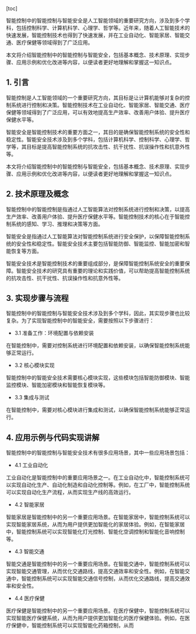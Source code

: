 
[toc]                    
                
                
智能控制中的智能控制与智能安全是人工智能领域的重要研究方向，涉及到多个学科，包括控制科学、计算机科学、心理学、哲学等。近年来，随着人工智能技术的快速发展，智能控制技术也得到了快速发展，并在工业自动化、智能家居、智能交通、医疗保健等领域得到了广泛应用。

本文将介绍智能控制中的智能控制与智能安全，包括基本概念、技术原理、实现步骤、应用示例和优化改进等内容，以便读者更好地理解和掌握这一知识点。

## 1. 引言

智能控制是人工智能领域的一个重要研究方向，其目标是让计算机能够对复杂的控制系统进行控制和决策。智能控制技术在工业自动化、智能家居、智能交通、医疗保健等领域得到了广泛应用，可以有效地提高生产效率、改善用户体验、提升医疗保健水平等。

智能安全是智能控制技术的重要方面之一，其目的是确保智能控制系统的安全性和稳定性。智能安全技术涉及到多个学科，包括计算机科学、控制科学、心理学、哲学等，其目标是提高智能控制系统的抗攻击性、抗干扰性、抗误操作性和抗意外性等。

本文将介绍智能控制中的智能控制与智能安全，包括基本概念、技术原理、实现步骤、应用示例和优化改进等内容，以便读者更好地理解和掌握这一知识点。

## 2. 技术原理及概念

智能控制中的智能控制是指通过人工智能算法对控制系统进行控制和决策，以提高生产效率、改善用户体验、提升医疗保健水平等。智能控制技术的核心在于智能控制系统的感知、学习、推理和决策等方面。

智能安全是指通过人工智能算法对智能控制系统进行安全保护，以保障智能控制系统的安全性和稳定性。智能安全技术主要包括智能防御、智能监控、智能加密和智能恢复等方面。

智能安全技术是智能控制技术的重要组成部分，是保障智能控制系统安全的重要保障。智能安全技术的研究具有重要的理论和实践价值，可以帮助提高智能控制系统的抗攻击性、抗干扰性、抗误操作性和抗意外性等。

## 3. 实现步骤与流程

智能控制中的智能控制与智能安全技术涉及到多个学科，因此，其实现步骤也比较复杂。为了实现智能控制中的智能安全，需要按照以下步骤进行：

- 3.1 准备工作：环境配置与依赖安装

在智能控制中，需要对控制系统进行环境配置和依赖安装，以确保智能控制系统能够正常运行。

- 3.2 核心模块实现

智能控制中的智能安全技术需要核心模块实现，这些模块包括智能防御模块、智能监控模块、智能加密模块和智能恢复模块等。

- 3.3 集成与测试

在智能控制中，需要对核心模块进行集成和测试，以确保智能控制系统能够正常运行。

## 4. 应用示例与代码实现讲解

智能控制中的智能控制与智能安全技术有很多应用场景，其中一些应用场景包括：

- 4.1 工业自动化

工业自动化是智能控制中的重要应用场景之一。在工业自动化中，智能控制系统可以实现自动化生产、自动化制造和自动化控制等。例如，在工厂中，智能控制系统可以实现自动化生产流程，从而实现生产线的高效运行。

- 4.2 智能家居

智能家居是智能控制中的另一个重要应用场景。在智能家居中，智能控制系统可以实现智能家居系统，从而为用户提供更加智能化的家居体验。例如，在智能家居中，智能控制系统可以实现智能化灯光控制、智能化空调控制和智能化音响控制等。

- 4.3 智能交通

智能交通是智能控制中的另一个重要应用场景。在智能交通中，智能控制系统可以实现智能交通管理，从而优化交通路线，提高交通效率和安全性。例如，在智能交通中，智能控制系统可以实现智能交通信号控制，从而优化交通路线，提高交通效率和安全性。

- 4.4 医疗保健

医疗保健是智能控制中的另一个重要应用场景。在医疗保健中，智能控制系统可以实现智能医疗保健系统，从而为用户提供更加智能化的医疗保健体验。例如，在医疗保健中，智能控制系统可以实现智能化药箱控制，从而

